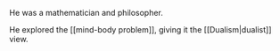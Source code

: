 He was a mathematician and philosopher.

He explored the [[mind-body problem]], giving it the [[Dualism|dualist]] view.
